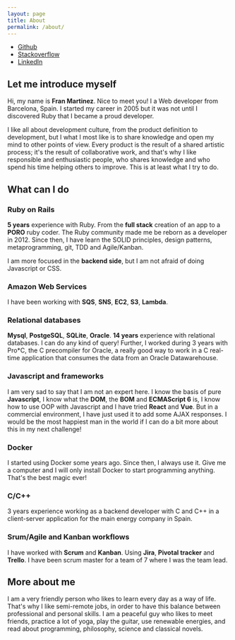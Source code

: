 ```yaml
---
layout: page
title: About
permalink: /about/
---
```


* [Github](https://github.com/martinezcoder)
* [Stackoverflow](https://stackoverflow.com/users/1808649/fran-martinez)
* [LinkedIn](https://www.linkedin.com/in/martinezcoder)

## Let me introduce myself

Hi, my name is **Fran Martinez**. Nice to meet you! I a Web developer from Barcelona, Spain. I started my career in 2005 but it was not until I discovered Ruby that I became a proud developer.

I like all about development culture, from the product definition to development, but I what I most like is to share knowledge and open my mind to other points of view. Every product is the result of a shared artistic process; it's the result of collaborative work, and that's why I like responsible and enthusiastic people, who shares knowledge and who spend his time helping others to improve. This is at least what I try to do.

## **What can I do**

### Ruby on Rails

**5 years** experience with Ruby. From the **full stack** creation of an app to a **PORO** ruby coder. The Ruby community made me be reborn as a developer in 2012. Since then, I have learn the SOLID principles, design patterns, metaprogramming, git, TDD and Agile/Kanban.

I am more focused in the **backend side**, but I am not afraid of doing Javascript or CSS.


### Amazon Web Services

I have been working with <b>SQS</b>, <b>SNS</b>, <b>EC2</b>, <b>S3</b>, <b>Lambda</b>. 

### Relational databases

**Mysql**, **PostgeSQL**, **SQLite**, **Oracle**. **14 years** experience with relational databases. I can do any kind of query! Further, I worked during 3 years with Pro\*C, the C precompiler for Oracle, a really good way to work in a C real-time application that consumes the data from an Oracle Datawarehouse.


### Javascript and frameworks

I am very sad to say that I am not an expert here. I know the basis of pure **Javascript**, I know what the **DOM**, the **BOM** and **ECMAScript 6** is, I know how to use OOP with Javascript and I have tried **React** and **Vue**.  But in a commercial environment, I have just used it to add some AJAX responses. I would be the most happiest man in the world if I can do a bit more about this in my next challenge! 


### Docker

I started using Docker some years ago. Since then, I always use it. Give me a computer and I will only install Docker to start programming anything. That's the best magic ever!


### C/C++

3 years experience working as a backend developer with C and C++ in a client-server application for the main energy company in Spain.



### Srum/Agile and Kanban workflows

I have worked with **Scrum** and **Kanban**. Using **Jira**, **Pivotal tracker** and **Trello**. I have been scrum master for a team of 7 where I was the team lead.


## More about me

I am a very friendly person who likes to learn every day as a way of life. That's why I like semi-remote jobs, in order to have this balance between professional and personal skills. I am a peaceful guy who likes to meet friends, practice a lot of yoga, play the guitar, use renewable energies, and read about programming, philosophy, science and classical novels.
